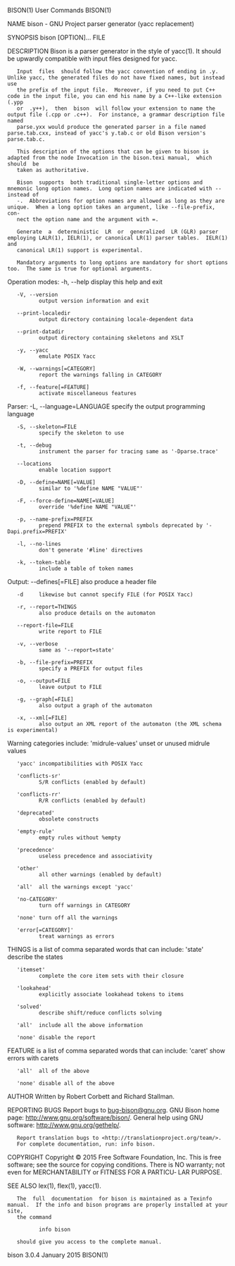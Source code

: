 BISON(1)                                                           User Commands                                                          BISON(1)

NAME
       bison - GNU Project parser generator (yacc replacement)

SYNOPSIS
       bison [OPTION]... FILE

DESCRIPTION
       Bison is a parser generator in the style of yacc(1).  It should be upwardly compatible with input files designed for yacc.

       Input  files  should follow the yacc convention of ending in .y.  Unlike yacc, the generated files do not have fixed names, but instead use
       the prefix of the input file.  Moreover, if you need to put C++ code in the input file, you can end his name by a C++-like extension  (.ypp
       or  .y++),  then  bison  will follow your extension to name the output file (.cpp or .c++).  For instance, a grammar description file named
       parse.yxx would produce the generated parser in a file named parse.tab.cxx, instead of yacc's y.tab.c or old Bison version's parse.tab.c.

       This description of the options that can be given to bison is adapted from the node Invocation in the bison.texi manual,  which  should  be
       taken as authoritative.

       Bison  supports  both traditional single-letter options and mnemonic long option names.  Long option names are indicated with -- instead of
       -.  Abbreviations for option names are allowed as long as they are unique.  When a long option takes an argument, like --file-prefix,  con‐
       nect the option name and the argument with =.

       Generate  a  deterministic  LR  or  generalized  LR (GLR) parser employing LALR(1), IELR(1), or canonical LR(1) parser tables.  IELR(1) and
       canonical LR(1) support is experimental.

       Mandatory arguments to long options are mandatory for short options too.  The same is true for optional arguments.

   Operation modes:
       -h, --help
              display this help and exit

       -V, --version
              output version information and exit

       --print-localedir
              output directory containing locale-dependent data

       --print-datadir
              output directory containing skeletons and XSLT

       -y, --yacc
              emulate POSIX Yacc

       -W, --warnings[=CATEGORY]
              report the warnings falling in CATEGORY

       -f, --feature[=FEATURE]
              activate miscellaneous features

   Parser:
       -L, --language=LANGUAGE
              specify the output programming language

       -S, --skeleton=FILE
              specify the skeleton to use

       -t, --debug
              instrument the parser for tracing same as '-Dparse.trace'

       --locations
              enable location support

       -D, --define=NAME[=VALUE]
              similar to '%define NAME "VALUE"'

       -F, --force-define=NAME[=VALUE]
              override '%define NAME "VALUE"'

       -p, --name-prefix=PREFIX
              prepend PREFIX to the external symbols deprecated by '-Dapi.prefix=PREFIX'

       -l, --no-lines
              don't generate '#line' directives

       -k, --token-table
              include a table of token names

   Output:
       --defines[=FILE]
              also produce a header file

       -d     likewise but cannot specify FILE (for POSIX Yacc)

       -r, --report=THINGS
              also produce details on the automaton

       --report-file=FILE
              write report to FILE

       -v, --verbose
              same as '--report=state'

       -b, --file-prefix=PREFIX
              specify a PREFIX for output files

       -o, --output=FILE
              leave output to FILE

       -g, --graph[=FILE]
              also output a graph of the automaton

       -x, --xml[=FILE]
              also output an XML report of the automaton (the XML schema is experimental)

   Warning categories include:
       'midrule-values'
              unset or unused midrule values

       'yacc' incompatibilities with POSIX Yacc

       'conflicts-sr'
              S/R conflicts (enabled by default)

       'conflicts-rr'
              R/R conflicts (enabled by default)

       'deprecated'
              obsolete constructs

       'empty-rule'
              empty rules without %empty

       'precedence'
              useless precedence and associativity

       'other'
              all other warnings (enabled by default)

       'all'  all the warnings except 'yacc'

       'no-CATEGORY'
              turn off warnings in CATEGORY

       'none' turn off all the warnings

       'error[=CATEGORY]'
              treat warnings as errors

   THINGS is a list of comma separated words that can include:
       'state'
              describe the states

       'itemset'
              complete the core item sets with their closure

       'lookahead'
              explicitly associate lookahead tokens to items

       'solved'
              describe shift/reduce conflicts solving

       'all'  include all the above information

       'none' disable the report

   FEATURE is a list of comma separated words that can include:
       'caret'
              show errors with carets

       'all'  all of the above

       'none' disable all of the above

AUTHOR
       Written by Robert Corbett and Richard Stallman.

REPORTING BUGS
       Report bugs to <bug-bison@gnu.org>.
       GNU Bison home page: <http://www.gnu.org/software/bison/>.
       General help using GNU software: <http://www.gnu.org/gethelp/>.

       Report translation bugs to <http://translationproject.org/team/>.
       For complete documentation, run: info bison.

COPYRIGHT
       Copyright © 2015 Free Software Foundation, Inc.
       This is free software; see the source for copying conditions.  There is NO warranty; not even for MERCHANTABILITY or FITNESS FOR A PARTICU‐
       LAR PURPOSE.

SEE ALSO
       lex(1), flex(1), yacc(1).

       The  full  documentation  for bison is maintained as a Texinfo manual.  If the info and bison programs are properly installed at your site,
       the command

              info bison

       should give you access to the complete manual.

bison 3.0.4                                                        January 2015                                                           BISON(1)
